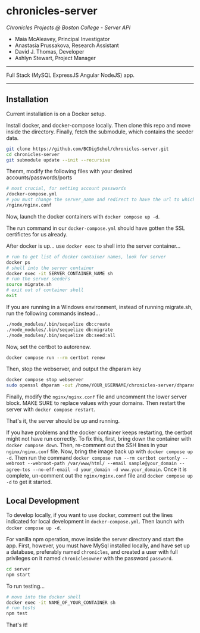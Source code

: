 # chronicles-server

*Chronicles Projects @ Boston College - Server API*

* Maia McAleavey, Principal Investigator
* Anastasia Prussakova, Research Assistant
* David J. Thomas, Developer
* Ashlyn Stewart, Project Manager

---

Full Stack (MySQL ExpressJS Angular NodeJS) app.

---

## Installation

Current installation is on a Docker setup.

Install docker, and docker-compose locally. Then clone this repo and move inside the directory. Finally, fetch the submodule, which contains the seeder data.

``` sh
git clone https://github.com/BCDigSchol/chronicles-server.git
cd chronicles-server
git submodule update --init --recursive
```

Thenm, modify the following files with your desired accounts/passwords/ports

``` sh
# most crucial, for setting account passwords
/docker-compose.yml
# you must change the server_name and redirect to have the url to which you are deploying
/nginx/nginx.conf
```

Now, launch the docker containers with `docker compose up -d`.

The run command in our `docker-compose.yml` should have gotten the SSL certifictes for us already.

After docker is up... use `docker exec` to shell into the server container...

``` sh
# run to get list of docker container names, look for server
docker ps
# shell into the server container
docker exec -it SERVER_CONTAINER_NAME sh
# run the server seeders
source migrate.sh
# exit out of container shell
exit
```

If you are running in a Windows environment, instead of running migrate.sh, run the following commands instead...

``` sh
./node_modules/.bin/sequelize db:create
./node_modules/.bin/sequelize db:migrate
./node_modules/.bin/sequelize db:seed:all
```

Now, set the certbot to autorenew.

``` sh
docker compose run --rm certbot renew
```

Then, stop the webserver, and output the dhparam key

``` sh
docker compose stop webserver
sudo openssl dhparam -out /home/YOUR_USERNAME/chronicles-server/dhparam/dhparam-2048.pem 2048
```

Finally, modify the `nginx/nginx.conf` file and uncomment the lower server block. MAKE SURE to replace values with your domains. Then restart the server with `docker compose restart`.

That's it, the server should be up and running.

If you have problems and the docker container keeps restarting, the certbot might not have run correctly. To fix this, first, bring down the container with `docker compose down`. Then, re-comment out the SSH lines in your `nginx/nginx.conf` file. Now, bring the image back up with `docker compose up -d`. Then run the command `docker compose run --rm certbot certonly --webroot --webroot-path /var/www/html/ --email sample@your_domain --agree-tos --no-eff-email -d your_domain -d www.your_domain`. Once it is complete, un-comment out the `nginx/nginx.conf` file and `docker compose up -d` to get it started.

## Local Development

To develop locally, if you want to use docker, comment out the lines indicated for local development in `docker-compose.yml`. Then launch with `docker compose up -d`.

For vanilla npm operation, move inside the server directory and start the app. First, however, you must have MySql installed locally, and have set up a database, preferably named `chronicles`, and created a user with full privileges on it named `chroniclesowner` with the password `password`.

 ``` sh
 cd server
npm start
```

To run testing...

``` sh
# move into the docker shell
docker exec -it NAME_OF_YOUR_CONTAINER sh
# run tests
npm test
```

That's it!
